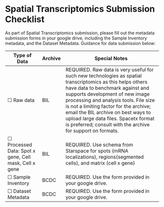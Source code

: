 # Spatial Transcriptomics Submission Checklist

As part of Spatial Transcriptomics submission, please fill out the metadata submission forms in your google drive, including the Sample Inventory metadata, and the Dataset Metadata. 
Guidance for data submission below:

|Type of Data|	Archive	|Special Notes|
|---------------------------|---|---|
|☐ Raw data	|BIL	|REQUIRED.  Raw data is very useful for such new technologies as spatial transcriptomics as this helps others have data to benchmark against and supports development of new image processing and analysis tools. File size is not a limiting factor for the archive; email the BIL archive on best ways to upload large data files.  Spacetx format is preferred; consult with the archive for support on formats.|
|☐ Processed Data: Spot x gene, Cell mask, Cell x gene	|BIL	|REQUIRED.  Use schema from Starspace for spots (mRNA localizations), regions(segmented cells), and matrix (cell x gene) |
|☐ Sample Inventory	|BCDC	|REQUIRED.  Use the form provided in your google drive.|
|☐ Dataset Metadata	|BCDC	|REQUIRED.  Use the form provided in your google drive.|



